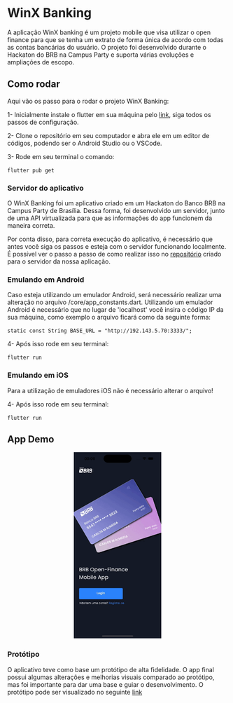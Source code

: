 # WinX Banking

A aplicação WinX banking é um projeto mobile que visa utilizar o open finance para que se tenha um extrato de forma única de acordo com todas as contas bancárias do usuário. O projeto foi desenvolvido durante o Hackaton do BRB na Campus Party e suporta várias evoluções e ampliações de escopo.

## Como rodar

Aqui vão os passo para o rodar o projeto WinX Banking:

1- Inicialmente instale o flutter em sua máquina pelo [link](https://docs.flutter.dev/get-started/install?gclid=Cj0KCQjw_r6hBhDdARIsAMIDhV_VVFe5pFqpwGlWv8tuA6W4lJZ9fMg4H3_W263GkI_81rjB5RRW_N8aAnvVEALw_wcB&gclsrc=aw.ds), siga todos os passos de configuração.

2- Clone o repositório em seu computador e abra ele em um editor de códigos, podendo ser o Android Studio ou o VSCode.

3- Rode em seu terminal o comando:

```
flutter pub get
```

### Servidor do aplicativo

O WinX Banking foi um aplicativo criado em um Hackaton do Banco BRB na Campus Party de Brasília. Dessa forma, foi desenvolvido um servidor, junto de uma API virtualizada para que as informações do app funcionem da maneira correta.

Por conta disso, para correta execução do aplicativo, é necessário que antes você siga os passos e esteja com o servidor funcionando localmente. É possível ver o passo a passo de como realizar isso no [repositório](https://github.com/LucasPimentel123/WinX_Banking_Server) criado para o servidor da nossa aplicação. 

### Emulando em Android

Caso esteja utilizando um emulador Android, será necessário realizar uma alteração no arquivo /core/app_constants.dart. Utilizando um emulador Android é necessário que no lugar de 'localhost' você insira o código IP da sua máquina, como exemplo o arquivo ficará como da seguinte forma:

```
static const String BASE_URL = "http://192.143.5.70:3333/";

```

4- Após isso rode em seu terminal: 

```
flutter run
```

### Emulando em iOS

Para a utilização de emuladores iOS não é necessário alterar o arquivo!


4- Após isso rode em seu terminal: 

```
flutter run
```

## App Demo

<center>
    <img src="video/demo.gif" alt="Employee data" width="200" height="425" title="Employee Data title">               
</center>

### Protótipo

O aplicativo teve como base um protótipo de alta fidelidade. O app final possui algumas alterações e melhorias visuais comparado ao protótipo, mas foi importante para dar uma base e guiar o desenvolvimento. O protótipo pode ser visualizado no seguinte [link](https://xd.adobe.com/view/ab64cf61-a8ad-4968-b125-fe7b913744fb-fe37/)
